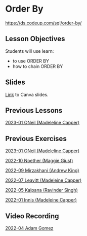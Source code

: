# Order By
https://ds.codeup.com/sql/order-by/

## Lesson Objectives
Students will use learn: 
- to use ORDER BY
- how to chain ORDER BY


## Slides
[Link](https://www.canva.com/design/DAFksMUL9Dw/k3XEgYeixVCPPPUm-YByjw/edit?utm_content=DAFksMUL9Dw&utm_campaign=designshare&utm_medium=link2&utm_source=sharebutton) to Canva slides.


## Previous Lessons
[2023-01 ONeil (Madeleline Capper)](https://github.com/CodeupClassroom/oneil-sql/blob/main/order_by_limit_lesson.sql)


## Previous Exercises
[2023-01 ONeil (Madeleline Capper)](https://github.com/CodeupClassroom/oneil-sql/blob/main/limit_and_offset_exercises.sql)

[2022-10 Noether (Maggie Giust)](https://github.com/CodeupClassroom/noether-database-exercises/blob/main/order_by_exercises.sql)

[2022-09 Mirzakhani (Andrew King)](https://github.com/CodeupClassroom/mirzakhani-database-exercises/blob/main/order_by_exercises.sql)

[2022-07 Leavitt (Madeleine Capper)](https://github.com/CodeupClassroom/leavitt-database-exercises-/blob/main/order_by_exercises.sql)

[2022-05 Kalpana (Ravinder Singh)](https://github.com/CodeupClassroom/kalpana-database-exercises/blob/main/Order_by_LIMT_exercises.sql)

[2022-01 Innis (Madeleine Capper)](https://github.com/CodeupClassroom/innis-database-exercises/blob/main/order_by_exercises.sql)


## Video Recording
[2022-04 Adam Gomez](https://www.youtube.com/watch?v=_rd7qwf1oiQ)
